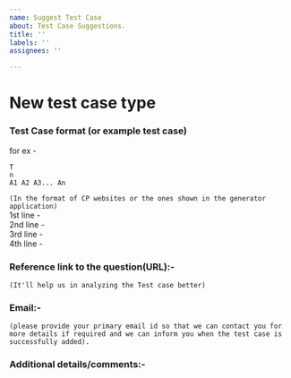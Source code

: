 ```yaml
---
name: Suggest Test Case
about: Test Case Suggestions.
title: ''
labels: ''
assignees: ''

---
```


# New test case type
### Test Case format (or example test case)
for ex - 
```
T
n
A1 A2 A3... An
```
`(In the format of CP websites or the ones shown in the generator application)`  
1st line -  
2nd line -  
3rd line -  
4th line -  
  
### Reference link to the question(URL):-  
`(It'll help us in analyzing the Test case better)`

### Email:-  
`(please provide your primary email id so that we can contact you for more details if required and we can inform you when the test case is successfully added).`  
  
### Additional details/comments:-
